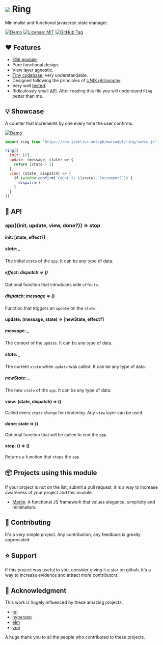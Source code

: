 # ![](favicon.ico) Ring

Minimalist and functional javascript state manager.

  [![Demo](https://img.shields.io/badge/Demo-blue)](https://marcodpt.github.io/ring/)
  [![License: MIT](https://img.shields.io/badge/License-MIT-yellow.svg)](https://opensource.org/licenses/MIT)
  [![GitHub Tag](https://img.shields.io/github/v/tag/marcodpt/ring)](https://github.com/marcodpt/ring/tags)

## ❤️ Features
 - [ES6 module](https://github.com/marcodpt/ring/blob/main/index.js).
 - Pure functional design.
 - View layer agnostic.
 - [Tiny codebase](https://github.com/marcodpt/ring/blob/main/index.js),
very understandable.
 - Designed following the principles of
[UNIX philosophy](https://en.wikipedia.org/wiki/Unix_philosophy).
 - Very well [tested](https://marcodpt.github.io/ring/tests/).
 - Ridiculously small [API](#-api). After reading this file you will
understand `Ring` better than me.

## 💡 Showcase
A counter that increments by one every time the user confirms.

[![Demo](https://img.shields.io/badge/Demo-blue)](https://marcodpt.github.io/ring/)

```js
import ring from "https://cdn.jsdelivr.net/gh/marcodpt/ring/index.js"

ring({
  init: [0],
  update: (message, state) => {
    return [state + 1]
  },
  view: (state, dispatch) => {
    if (window.confirm(`Count is ${state}. Increment?`)) {
      dispatch()
    }
  }
})
```

## 📖 API

### app({init, update, view, done?}) => stop

#### init: [state, effect?]
##### state: _
The initial `state` of the `app`. It can be any type of data.

##### effect: dispatch => ()
Optional function that introduces side `effects`.

##### dispatch: message => ()
Function that triggers an `update` on the `state`. 

#### update: (message, state) => [newState, effect?]
##### message: _
The context of the `update`. It can be any type of data.

##### state: _
The current `state` when `update` was called. It can be any type of data.

##### newState: _
The new `state` of the `app`. It can be any type of data.

#### view: (state, dispatch) => ()
Called every `state` `change` for rendering.
Any `view` layer can be used.

#### done: state => ()
Optional function that will be called to end the `app`.

#### stop: () => ()
Returns a function that `stops` the `app`.

## 📦 Projects using this module
If your project is not on the list, submit a pull request, it is a way to
increase awareness of your project and this module.

 - [Merlin](https://github.com/marcodpt/merlin): A functional JS framework that
values elegance, simplicity and minimalism. 

## 🤝 Contributing
It's a very simple project.
Any contribution, any feedback is greatly appreciated.

## ⭐ Support
If this project was useful to you, consider giving it a star on github, it's a
way to increase evidence and attract more contributors.

## 🙏 Acknowledgment
This work is hugely influenced by these amazing projects:
 - [raj](https://github.com/andrejewski/raj)
 - [hyperapp](https://github.com/jorgebucaran/hyperapp)
 - [elm](https://github.com/elm)
 - [vue](https://github.com/vuejs/vue)

A huge thank you to all the people who contributed to these projects.
